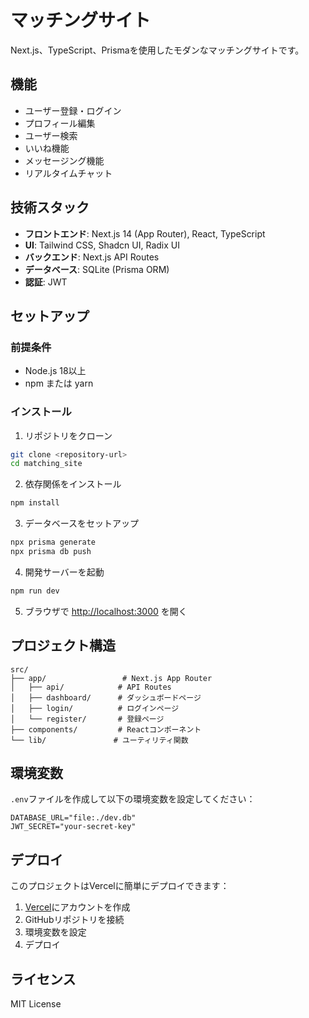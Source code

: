 # マッチングサイト

Next.js、TypeScript、Prismaを使用したモダンなマッチングサイトです。

## 機能

- ユーザー登録・ログイン
- プロフィール編集
- ユーザー検索
- いいね機能
- メッセージング機能
- リアルタイムチャット

## 技術スタック

- **フロントエンド**: Next.js 14 (App Router), React, TypeScript
- **UI**: Tailwind CSS, Shadcn UI, Radix UI
- **バックエンド**: Next.js API Routes
- **データベース**: SQLite (Prisma ORM)
- **認証**: JWT

## セットアップ

### 前提条件

- Node.js 18以上
- npm または yarn

### インストール

1. リポジトリをクローン
```bash
git clone <repository-url>
cd matching_site
```

2. 依存関係をインストール
```bash
npm install
```

3. データベースをセットアップ
```bash
npx prisma generate
npx prisma db push
```

4. 開発サーバーを起動
```bash
npm run dev
```

5. ブラウザで [http://localhost:3000](http://localhost:3000) を開く

## プロジェクト構造

```
src/
├── app/                 # Next.js App Router
│   ├── api/            # API Routes
│   ├── dashboard/      # ダッシュボードページ
│   ├── login/          # ログインページ
│   └── register/       # 登録ページ
├── components/         # Reactコンポーネント
└── lib/               # ユーティリティ関数
```

## 環境変数

`.env`ファイルを作成して以下の環境変数を設定してください：

```env
DATABASE_URL="file:./dev.db"
JWT_SECRET="your-secret-key"
```

## デプロイ

このプロジェクトはVercelに簡単にデプロイできます：

1. [Vercel](https://vercel.com)にアカウントを作成
2. GitHubリポジトリを接続
3. 環境変数を設定
4. デプロイ

## ライセンス

MIT License
